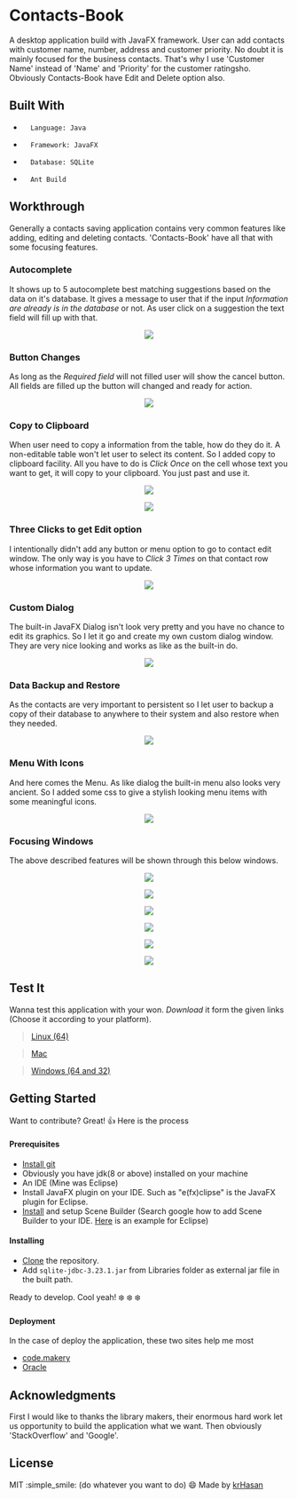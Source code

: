 # Contacts-Book
A desktop application build with JavaFX framework. User can add contacts with customer name, number, address and customer priority. No doubt it is mainly focused for the business contacts. That's why I use 'Customer Name' instead of 'Name' and 'Priority' for the customer ratingsho. Obviously Contacts-Book have Edit and Delete option also. 


## Built With
-		Language: Java
-		Framework: JavaFX
-		Database: SQLite
-   	Ant Build


## Workthrough
Generally a contacts saving application contains very common features like adding, editing and deleting contacts. 'Contacts-Book' have all that with some focusing features. 


### Autocomplete 
It shows up to 5 autocomplete best matching suggestions based on the data on it's database. It gives a message to user that if the input _Information are already is in the database_ or not. As user click on a suggestion the text field will fill up with that.
<p align="center">
  <img src="/files/autosuggestions.png?raw=true">
</p>


### Button Changes
As long as the _Required field_ will not filled user will show the cancel button. All fields are filled up the button will changed and ready for action.
<p align="center">
  <img src="/files/btnChanges.png?raw=true">
</p>


### Copy to Clipboard
When user need to copy a information from the table, how do they do it. A non-editable table won't let user to select its content. So I added copy to clipboard facility. All you have to do is _Click Once_ on the cell whose text you want to get, it will copy to your clipboard. You just past and use it.
<p align="center">
  <img src="/files/copy.png?raw=true">
</p>
<p align="center">
  <img src="/files/past.png?raw=true">
</p>


### Three Clicks to get Edit option
I intentionally didn't add any button or menu option to go to contact edit window. The only way is you have to _Click 3 Times_ on that contact row whose information you want to update.
<p align="center">
  <img src="/files/3click.png?raw=true">
</p>


### Custom Dialog
The built-in JavaFX Dialog isn't look very pretty and you have no chance to edit its graphics. So I let it go and create my own custom dialog window. They are very nice looking and works as like as the built-in do.
<p align="center">
  <img src="/files/dialogs.png?raw=true">
</p>


### Data Backup and Restore
As the contacts are very important to persistent so I let user to backup a copy of their database to anywhere to their system and also restore when they needed. 
<p align="center">
  <img src="/files/backup.png?raw=true">
</p>


### Menu With Icons
And here comes the Menu. As like dialog the built-in menu also looks very ancient. So I added some css to give a stylish looking menu items with some meaningful icons.
<p align="center">
  <img src="/files/menu.png?raw=true">
</p>


### Focusing Windows
The above described features will be shown through this below windows.
<p align="center">
  <img src="/files/dashboard.png?raw=true">
</p>
<p align="center">
  <img src="/files/addNewContact.png?raw=true">
</p>
<p align="center">
  <img src="/files/contactsList.png?raw=true">
</p>
<p align="center">
  <img src="/files/update.png?raw=true">
</p>
<p align="center">
  <img src="/files/delete.png?raw=true">
</p>
<p align="center">
  <img src="/files/backupwindow.png?raw=true">
</p>


## Test It
Wanna test this application with your won. _Download_ it form the given links (Choose it according to your platform).

> [Linux (64)](https://drive.google.com/open?id=1BG-veIM0ZmqdE036JvDR8-gFYM-f4bVI)

> [Mac](https://drive.google.com/open?id=169BlkDb3MZweakqP_IPFquFwbIYE1fYI)

> [Windows (64 and 32)](https://drive.google.com/open?id=1DxyjYufRhhQbvHL9CznPNjd2RTqum7m_)


## Getting Started
Want to contribute? Great! :thumbsup:  Here is the process

#### Prerequisites
 - [Install git](https://www.atlassian.com/git/tutorials/install-git)
 - Obviously you have jdk(8 or above) installed on your machine
 - An IDE (Mine was Eclipse)
 - Install JavaFX plugin on your IDE. Such as "e(fx)clipse" is the JavaFX plugin for Eclipse.
 - [Install](http://gluonhq.com/products/scene-builder) and setup Scene Builder (Search google how to add Scene Builder to your IDE. [Here](http://o7planning.org/en/10621/install-javafx-scene-builder-into-eclipse) is an example for Eclipse)

#### Installing
 - [Clone](https://help.github.com/articles/cloning-a-repository) the repository.
 - Add `sqlite-jdbc-3.23.1.jar` from Libraries folder as external jar file in the built path.
 
Ready to develop. Cool yeah! :snowflake: :snowflake: :snowflake:

#### Deployment
In the case of deploy the application, these two sites help me most
 - [code.makery](http://code.makery.ch/library/javafx-8-tutorial/part7/)
 - [Oracle](https://docs.oracle.com/javafx/2/deployment/self-contained-packaging.htm)


## Acknowledgments
First I would like to thanks the library makers, their enormous hard work let us opportunity to build the application what we want. Then obviously 'StackOverflow' and 'Google'.


## License
MIT :simple_smile: (do whatever you want to do) :smile:
Made by [krHasan](https://www.facebook.com/Bappikhandoker)
